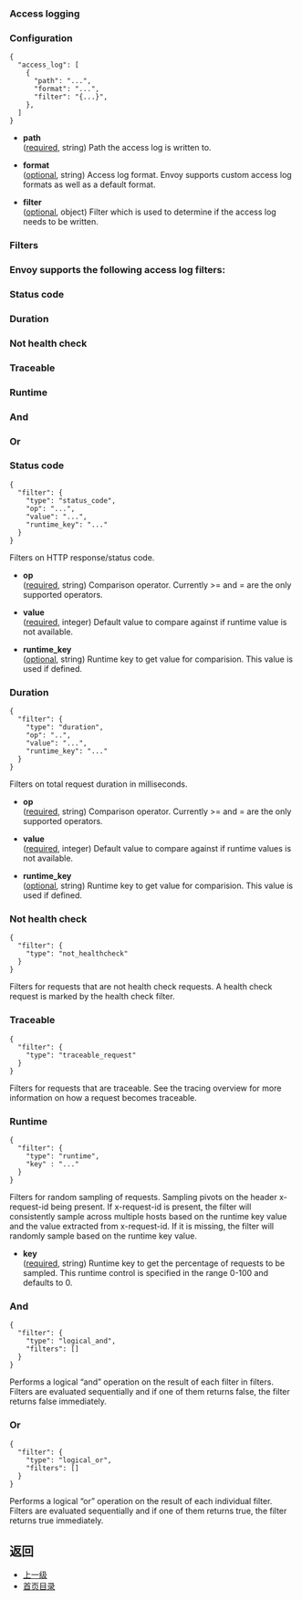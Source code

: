 ### Access logging
### Configuration
```
{
  "access_log": [
    {
      "path": "...",
      "format": "...",
      "filter": "{...}",
    },
  ]
}
```
- **path**<br />
	([required](#), string) Path the access log is written to.

- **format**<br />
	([optional](#), string) Access log format. Envoy supports custom access log formats as well as a default format.

- **filter**<br />
	([optional](#), object) Filter which is used to determine if the access log needs to be written.

### Filters
### Envoy supports the following access log filters:

### Status code
### Duration
### Not health check
### Traceable
### Runtime
### And
### Or
### Status code
```
{
  "filter": {
    "type": "status_code",
    "op": "...",
    "value": "...",
    "runtime_key": "..."
  }
}
```
Filters on HTTP response/status code.

- **op**<br />
	([required](#), string) Comparison operator. Currently >= and = are the only supported operators.

- **value**<br />
	([required](#), integer) Default value to compare against if runtime value is not available.

- **runtime_key**<br />
	([optional](#), string) Runtime key to get value for comparision. This value is used if defined.

### Duration
```
{
  "filter": {
    "type": "duration",
    "op": "..",
    "value": "...",
    "runtime_key": "..."
  }
}
```
Filters on total request duration in milliseconds.

- **op**<br />
	([required](#), string) Comparison operator. Currently >= and = are the only supported operators.

- **value**<br />
	([required](#), integer) Default value to compare against if runtime values is not available.

- **runtime_key**<br />
	([optional](#), string) Runtime key to get value for comparision. This value is used if defined.

### Not health check
```
{
  "filter": {
    "type": "not_healthcheck"
  }
}
```
Filters for requests that are not health check requests. A health check request is marked by the health check filter.

### Traceable
```
{
  "filter": {
    "type": "traceable_request"
  }
}
```
Filters for requests that are traceable. See the tracing overview for more information on how a request becomes traceable.

### Runtime
```
{
  "filter": {
    "type": "runtime",
    "key" : "..."
  }
}
```
Filters for random sampling of requests. Sampling pivots on the header x-request-id being present. If x-request-id is present, the filter will consistently sample across multiple hosts based on the runtime key value and the value extracted from x-request-id. If it is missing, the filter will randomly sample based on the runtime key value.

- **key**<br />
	([required](#), string) Runtime key to get the percentage of requests to be sampled. This runtime control is specified in the range 0-100 and defaults to 0.

### And
```
{
  "filter": {
    "type": "logical_and",
    "filters": []
  }
}
```
Performs a logical “and” operation on the result of each filter in filters. Filters are evaluated sequentially and if one of them returns false, the filter returns false immediately.

### Or
```
{
  "filter": {
    "type": "logical_or",
    "filters": []
  }
}
```
Performs a logical “or” operation on the result of each individual filter. Filters are evaluated sequentially and if one of them returns true, the filter returns true immediately.


## 返回
- [上一级](../v1APIreference.md)
- [首页目录](../README.md)


